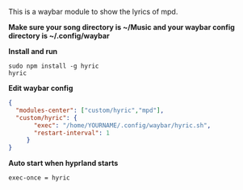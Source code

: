 This is a waybar module to show the lyrics of mpd.

**Make sure your song directory is ~/Music and your waybar config directory is ~/.config/waybar**

**Install and run**
```shell
sudo npm install -g hyric
hyric
```
**Edit waybar config**
```json
{
  "modules-center": ["custom/hyric","mpd"],
  "custom/hyric": {
       "exec": "/home/YOURNAME/.config/waybar/hyric.sh",
       "restart-interval": 1
     }
}
```

**Auto start when hyprland starts**
```shell
exec-once = hyric
```
